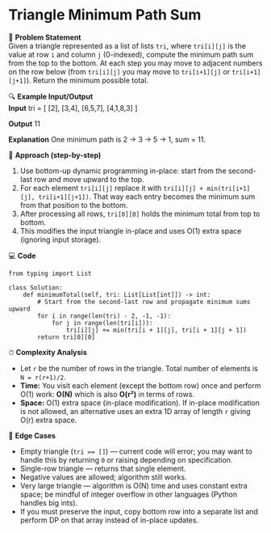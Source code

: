 # Triangle Minimum Path Sum

📜 **Problem Statement**  
Given a triangle represented as a list of lists `tri`, where `tri[i][j]` is the value at row `i` and column `j` (0-indexed), compute the minimum path sum from the top to the bottom. At each step you may move to adjacent numbers on the row below (from `tri[i][j]` you may move to `tri[i+1][j]` or `tri[i+1][j+1]`). Return the minimum possible total.

🔍 **Example Input/Output**  
**Input**
    tri = [
        [2],
        [3,4],
        [6,5,7],
        [4,1,8,3]
    ]

**Output**
    11

**Explanation**
One minimum path is 2 → 3 → 5 → 1, sum = 11.

🧠 **Approach (step-by-step)**  
1. Use bottom-up dynamic programming in-place: start from the second-last row and move upward to the top.  
2. For each element `tri[i][j]` replace it with `tri[i][j] + min(tri[i+1][j], tri[i+1][j+1])`. That way each entry becomes the minimum sum from that position to the bottom.  
3. After processing all rows, `tri[0][0]` holds the minimum total from top to bottom.  
4. This modifies the input triangle in-place and uses O(1) extra space (ignoring input storage).

💻 **Code**  

    from typing import List

    class Solution:
        def minimumTotal(self, tri: List[List[int]]) -> int:
            # Start from the second-last row and propagate minimum sums upward
            for i in range(len(tri) - 2, -1, -1):
                for j in range(len(tri[i])):
                    tri[i][j] += min(tri[i + 1][j], tri[i + 1][j + 1])
            return tri[0][0]

⏱ **Complexity Analysis**  
- Let `r` be the number of rows in the triangle. Total number of elements is `N = r(r+1)/2`.  
- **Time:** You visit each element (except the bottom row) once and perform O(1) work: **O(N)** which is also **O(r²)** in terms of rows.  
- **Space:** O(1) extra space (in-place modification). If in-place modification is not allowed, an alternative uses an extra 1D array of length `r` giving O(r) extra space.

🧪 **Edge Cases**  
- Empty triangle (`tri == []`) — current code will error; you may want to handle this by returning `0` or raising depending on specification.  
- Single-row triangle — returns that single element.  
- Negative values are allowed; algorithm still works.  
- Very large triangle — algorithm is O(N) time and uses constant extra space; be mindful of integer overflow in other languages (Python handles big ints).  
- If you must preserve the input, copy bottom row into a separate list and perform DP on that array instead of in-place updates.
